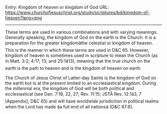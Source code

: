 Entry: Kingdom of heaven or kingdom of God
URL: https://www.churchofjesuschrist.org/study/scriptures/bd/kingdom-of-heaven?lang=eng

---

These terms are used in various combinations and with varying meanings. Generally speaking, the kingdom of God on the earth is the Church. It is a preparation for the greater kingdomâthe celestial or kingdom of heaven. This is the manner in which these terms are used in D&C 65. However, kingdom of heaven is sometimes used in scripture to mean the Church (as in Matt. 3:2; 4:17; 13; and 25:1â13), meaning that the true church on the earth is the path to heaven and is the kingdom of heaven on earth.

The Church of Jesus Christ of Latter-day Saints is the kingdom of God on the earth but is at the present limited to an ecclesiastical kingdom. During the millennial era, the kingdom of God will be both political and ecclesiastical (see Dan. 7:18, 22, 27; Rev. 11:15; JSTÂ Rev. 12:1â3, 7 [Appendix]; D&C 65) and will have worldwide jurisdiction in political realms when the Lord has made âa full end of all nationsâ (D&C 87:6).
